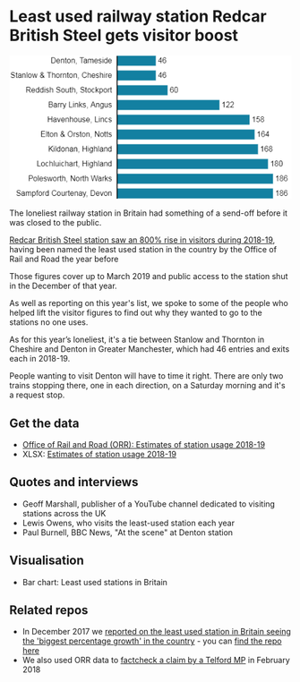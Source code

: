 # Least used railway station Redcar British Steel gets visitor boost

![](https://github.com/BBC-Data-Unit/leastusedrailway/blob/master/download.png?raw=true)

The loneliest railway station in Britain had something of a send-off before it was closed to the public.

[Redcar British Steel station saw an 800% rise in visitors during 2018-19](https://www.bbc.co.uk/news/uk-england-51106246), having been named the least used station in the country by the Office of Rail and Road the year before

Those figures cover up to March 2019 and public access to the station shut in the December of that year.

As well as reporting on this year's list, we spoke to some of the people who helped lift the visitor figures to find out why they wanted to go to the stations no one uses.

As for this year’s loneliest, it's a tie between Stanlow and Thornton in Cheshire and Denton in Greater Manchester, which had 46 entries and exits each in 2018-19.

People wanting to visit Denton will have to time it right. There are only two trains stopping there, one in each direction, on a Saturday morning and it's a request stop.

## Get the data

* [Office of Rail and Road (ORR): Estimates of station usage 2018-19](https://dataportal.orr.gov.uk/statistics/usage/estimates-of-station-usage/)
* XLSX: [Estimates of station usage 2018-19](https://github.com/BBC-Data-Unit/leastusedrailway/blob/master/estimates-of-station-usage-2018-19.xlsx)

## Quotes and interviews

* Geoff Marshall, publisher of a YouTube channel dedicated to visiting stations across the UK
* Lewis Owens, who visits the least-used station each year
* Paul Burnell, BBC News, "At the scene" at Denton station

## Visualisation

* Bar chart: Least used stations in Britain

## Related repos

* In December 2017 we [reported on the least used station in Britain seeing the 'biggest percentage growth' in the country](http://www.bbc.co.uk/news/uk-england-42196835) - you can [find the repo here](https://github.com/BBC-Data-Unit/least-used-station)
* We also used ORR data to [factcheck a claim by a Telford MP](https://github.com/BBC-Data-Unit/factcheck-stations-demand) in February 2018

